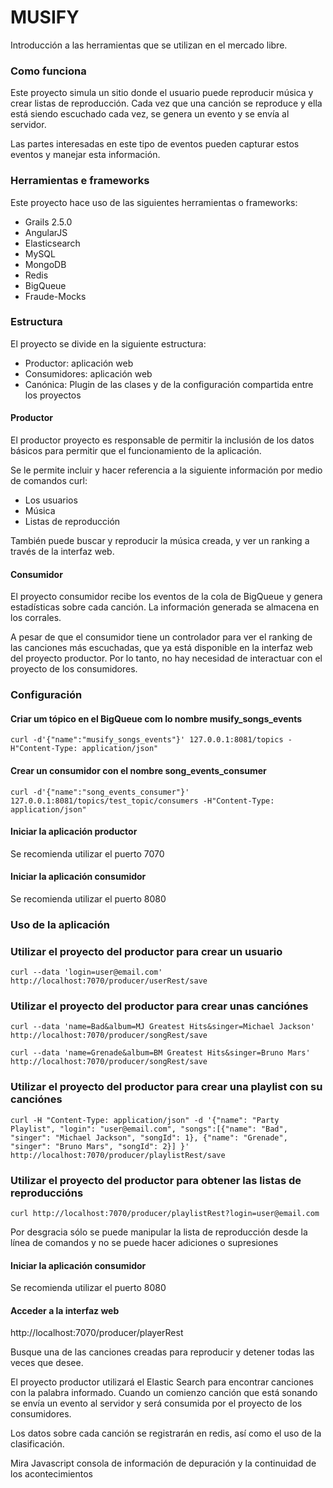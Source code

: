 # MUSIFY #

Introducción a las herramientas que se utilizan en el mercado libre.

### Como funciona ###
Este proyecto simula un sitio donde el usuario puede reproducir música y crear listas de reproducción. Cada vez que una canción se reproduce y ella está siendo escuchado cada vez, se genera un evento y se envía al servidor.

Las partes interesadas en este tipo de eventos pueden capturar estos eventos y manejar esta información.


### Herramientas e frameworks ###
Este proyecto hace uso de las siguientes herramientas o frameworks:

 - Grails 2.5.0
 - AngularJS
 - Elasticsearch
 - MySQL
 - MongoDB
 - Redis
 - BigQueue
 - Fraude-Mocks

### Estructura ###
El proyecto se divide en la siguiente estructura:
 - Productor: aplicación web
 - Consumidores: aplicación web
 - Canónica: Plugin de las clases y de la configuración compartida entre los proyectos

#### Productor ####
El productor proyecto es responsable de permitir la inclusión de los datos básicos para permitir que el funcionamiento de la aplicación.

Se le permite incluir y hacer referencia a la siguiente información por medio de comandos curl:
 - Los usuarios
 - Música
 - Listas de reproducción

También puede buscar y reproducir la música creada, y ver un ranking a través de la interfaz web.

#### Consumidor ####
El proyecto consumidor recibe los eventos de la cola de BigQueue y genera estadísticas sobre cada canción. La información generada se almacena en los corrales.

A pesar de que el consumidor tiene un controlador para ver el ranking de las canciones más escuchadas, que ya está disponible en la interfaz web del proyecto productor. Por lo tanto, no hay necesidad de interactuar con el proyecto de los consumidores.


### Configuración ###

#### Criar um tópico en el BigQueue com lo nombre musify_songs_events ####
`curl -d'{"name":"musify_songs_events"}' 127.0.0.1:8081/topics -H"Content-Type: application/json"`

#### Crear un consumidor con el nombre song_events_consumer ####
`curl -d'{"name":"song_events_consumer"}' 127.0.0.1:8081/topics/test_topic/consumers -H"Content-Type: application/json"`

#### Iniciar la aplicación productor ####
Se recomienda utilizar el puerto 7070

#### Iniciar la aplicación consumidor ####
Se recomienda utilizar el puerto 8080

### Uso de la aplicación ###

### Utilizar el proyecto del productor para crear un usuario ###
`curl --data 'login=user@email.com' http://localhost:7070/producer/userRest/save`

### Utilizar el proyecto del productor para crear unas canciónes ###
`curl --data 'name=Bad&album=MJ Greatest Hits&singer=Michael Jackson' http://localhost:7070/producer/songRest/save`

`curl --data 'name=Grenade&album=BM Greatest Hits&singer=Bruno Mars' http://localhost:7070/producer/songRest/save`

### Utilizar el proyecto del productor para crear una playlist con su canciónes ###
`curl -H "Content-Type: application/json" -d '{"name": "Party Playlist", "login": "user@email.com", "songs":[{"name": "Bad", "singer": "Michael Jackson", "songId": 1}, {"name": "Grenade", "singer": "Bruno Mars", "songId": 2}] }' http://localhost:7070/producer/playlistRest/save`

### Utilizar el proyecto del productor para obtener las listas de reproduccións ###
`curl http://localhost:7070/producer/playlistRest?login=user@email.com`

Por desgracia sólo se puede manipular la lista de reproducción desde la línea de comandos y no se puede hacer adiciones o supresiones

#### Iniciar la aplicación consumidor ####
Se recomienda utilizar el puerto 8080

#### Acceder a la interfaz web ####
http://localhost:7070/producer/playerRest

Busque una de las canciones creadas para reproducir y detener todas las veces que desee.

El proyecto productor utilizará el Elastic Search para encontrar canciones con la palabra informado. Cuando un comienzo canción que está sonando se envía un evento al servidor y será consumida por el proyecto de los consumidores.

Los datos sobre cada canción se registrarán en redis, así como el uso de la clasificación.

Mira Javascript consola de información de depuración y la continuidad de los acontecimientos
